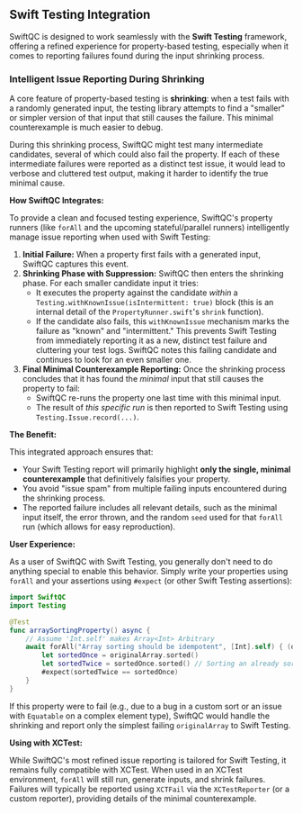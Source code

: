 ## Swift Testing Integration

SwiftQC is designed to work seamlessly with the **Swift Testing** framework, offering a refined experience for property-based testing, especially when it comes to reporting failures found during the input shrinking process.

### Intelligent Issue Reporting During Shrinking

A core feature of property-based testing is **shrinking**: when a test fails with a randomly generated input, the testing library attempts to find a "smaller" or simpler version of that input that still causes the failure. This minimal counterexample is much easier to debug.

During this shrinking process, SwiftQC might test many intermediate candidates, several of which could also fail the property. If each of these intermediate failures were reported as a distinct test issue, it would lead to verbose and cluttered test output, making it harder to identify the true minimal cause.

**How SwiftQC Integrates:**

To provide a clean and focused testing experience, SwiftQC's property runners (like `forAll` and the upcoming stateful/parallel runners) intelligently manage issue reporting when used with Swift Testing:

1.  **Initial Failure:** When a property first fails with a generated input, SwiftQC captures this event.
2.  **Shrinking Phase with Suppression:** SwiftQC then enters the shrinking phase. For each smaller candidate input it tries:
    *   It executes the property against the candidate *within* a `Testing.withKnownIssue(isIntermittent: true)` block (this is an internal detail of the `PropertyRunner.swift`'s `shrink` function).
    *   If the candidate also fails, this `withKnownIssue` mechanism marks the failure as "known" and "intermittent." This prevents Swift Testing from immediately reporting it as a new, distinct test failure and cluttering your test logs. SwiftQC notes this failing candidate and continues to look for an even smaller one.
3.  **Final Minimal Counterexample Reporting:** Once the shrinking process concludes that it has found the *minimal* input that still causes the property to fail:
    *   SwiftQC re-runs the property one last time with this minimal input.
    *   The result of *this specific run* is then reported to Swift Testing using `Testing.Issue.record(...)`.

**The Benefit:**

This integrated approach ensures that:

-   Your Swift Testing report will primarily highlight **only the single, minimal counterexample** that definitively falsifies your property.
-   You avoid "issue spam" from multiple failing inputs encountered during the shrinking process.
-   The reported failure includes all relevant details, such as the minimal input itself, the error thrown, and the random `seed` used for that `forAll` run (which allows for easy reproduction).

**User Experience:**

As a user of SwiftQC with Swift Testing, you generally don't need to do anything special to enable this behavior. Simply write your properties using `forAll` and your assertions using `#expect` (or other Swift Testing assertions):

```swift
import SwiftQC
import Testing

@Test
func arraySortingProperty() async {
    // Assume 'Int.self' makes Array<Int> Arbitrary
    await forAll("Array sorting should be idempotent", [Int].self) { (originalArray: [Int]) in
        let sortedOnce = originalArray.sorted()
        let sortedTwice = sortedOnce.sorted() // Sorting an already sorted array
        #expect(sortedTwice == sortedOnce)
    }
}
```
If this property were to fail (e.g., due to a bug in a custom sort or an issue with `Equatable` on a complex element type), SwiftQC would handle the shrinking and report only the simplest failing `originalArray` to Swift Testing.

**Using with XCTest:**

While SwiftQC's most refined issue reporting is tailored for Swift Testing, it remains fully compatible with XCTest. When used in an XCTest environment, `forAll` will still run, generate inputs, and shrink failures. Failures will typically be reported using `XCTFail` via the `XCTestReporter` (or a custom reporter), providing details of the minimal counterexample.
